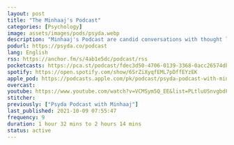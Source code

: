 ```yaml
---
layout: post
title: "The Minhaaj's Podcast"
categories: [Psychology]
image: assets/images/pods/psyda.webp
description: "Minhaaj's Podcast are candid conversations with thought leaders in the field of AI, Data Science and Psychology. The host Minhaaj Rehman is CEO of Psyda Solutions and a renowned social scientist. He is the author of the book 'Psychometrics in Recruitment' and two other books. He has worked with bluechip companies for over 20 years in different capacities."
podurl: https://psyda.co/podcast
lang: English
rss: https://anchor.fm/s/4ab1e5dc/podcast/rss
pocketcasts: https://pca.st/podcast/fdec3d50-4706-0139-3368-0acc26574db2
spotify: https://open.spotify.com/show/6SrZiXyqfEML7pDffEYzEK
apple_pod: https://podcasts.apple.com/pk/podcast/psyda-podcast-with-minhaaj/id1551704229
overcast:
youtube: https://www.youtube.com/watch?v=VCMSym5Q_EE&list=PLtluUSnvgbdF7MlqjX5-IVMCkFGTrEWlz
stitcher:
previously: ["Psyda Podcast with Minhaa‪j‬"]
last_published: 2021-10-09 07:55:47
frequency: 9
duration: 1 hour 32 mins to 2 hours 14 mins
status: active
---
```


